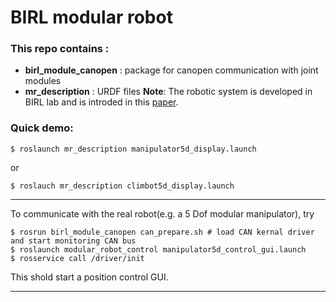 # BIRL modular robot
### This repo contains :
   - **birl_module_canopen** : package for canopen communication with joint modules
   - **mr_description**	     : URDF files
**Note**: The robotic system is developed in BIRL lab and is introded in this [paper](http://ieeexplore.ieee.org/document/5354051/).

### Quick demo:
```
$ roslaunch mr_description manipulator5d_display.launch
```
or
```
$ roslauch mr_description climbot5d_display.launch
```
***
To communicate with the real robot(e.g. a 5 Dof modular manipulator), try
```
$ rosrun birl_module_canopen can_prepare.sh # load CAN kernal driver and start monitoring CAN bus
$ roslaunch modular_robot_control manipulator5d_control_gui.launch
$ rosservice call /driver/init
```
This shold start a position control GUI.
***



